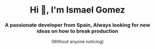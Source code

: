 <h1 align="center">Hi 👋, I'm Ismael Gomez</h1>
<h3 align="center">A passionate developer from Spain, Always looking for new ideas on how to break production</h3>
<p align="center">(Without anyone noticing)</p>

<!--
**ismaelgo97/ismaelgo97** is a ✨ _special_ ✨ repository because its `README.md` (this file) appears on your GitHub profile.

Here are some ideas to get you started:

- 🔭 I’m currently working on ...
- 🌱 I’m currently learning ...
- 👯 I’m looking to collaborate on ...
- 🤔 I’m looking for help with ...
- 💬 Ask me about ...
- 📫 How to reach me: ...
- 😄 Pronouns: ...
- ⚡ Fun fact: ...
-->

